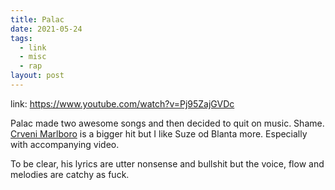 ```yaml
---
title: Palac
date: 2021-05-24
tags:
  - link
  - misc
  - rap
layout: post
---
```


link: https://www.youtube.com/watch?v=Pj95ZajGVDc

Palac made two awesome songs and then decided to quit on music. Shame. [Crveni Marlboro](https://www.youtube.com/watch?v=Vrx6rbgtH0s) is a bigger hit but I like Suze od Blanta more. Especially with accompanying video.

To be clear, his lyrics are utter nonsense and bullshit but the voice, flow and melodies are catchy as fuck.
